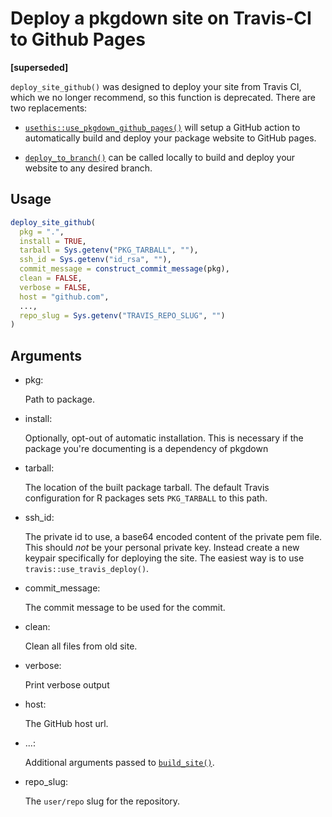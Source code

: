 # Deploy a pkgdown site on Travis-CI to Github Pages

**\[superseded\]**

`deploy_site_github()` was designed to deploy your site from Travis CI,
which we no longer recommend, so this function is deprecated. There are
two replacements:

- [`usethis::use_pkgdown_github_pages()`](https://usethis.r-lib.org/reference/use_pkgdown.html)
  will setup a GitHub action to automatically build and deploy your
  package website to GitHub pages.

- [`deploy_to_branch()`](https://pkgdown.r-lib.org/dev/reference/deploy_to_branch.md)
  can be called locally to build and deploy your website to any desired
  branch.

## Usage

``` r
deploy_site_github(
  pkg = ".",
  install = TRUE,
  tarball = Sys.getenv("PKG_TARBALL", ""),
  ssh_id = Sys.getenv("id_rsa", ""),
  commit_message = construct_commit_message(pkg),
  clean = FALSE,
  verbose = FALSE,
  host = "github.com",
  ...,
  repo_slug = Sys.getenv("TRAVIS_REPO_SLUG", "")
)
```

## Arguments

- pkg:

  Path to package.

- install:

  Optionally, opt-out of automatic installation. This is necessary if
  the package you're documenting is a dependency of pkgdown

- tarball:

  The location of the built package tarball. The default Travis
  configuration for R packages sets `PKG_TARBALL` to this path.

- ssh_id:

  The private id to use, a base64 encoded content of the private pem
  file. This should *not* be your personal private key. Instead create a
  new keypair specifically for deploying the site. The easiest way is to
  use `travis::use_travis_deploy()`.

- commit_message:

  The commit message to be used for the commit.

- clean:

  Clean all files from old site.

- verbose:

  Print verbose output

- host:

  The GitHub host url.

- ...:

  Additional arguments passed to
  [`build_site()`](https://pkgdown.r-lib.org/dev/reference/build_site.md).

- repo_slug:

  The `user/repo` slug for the repository.
